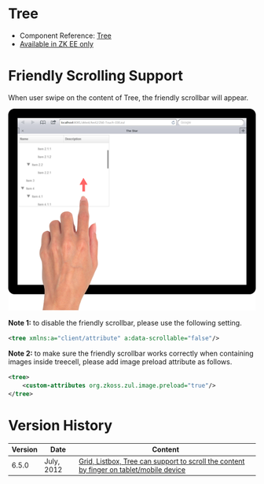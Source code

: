 

# Tree

- Component Reference:
  [Tree]({{site.baseurl}}/zk_component_ref/tree)
- [Available in ZK EE only](http://www.zkoss.org/product/edition.dsp)

# Friendly Scrolling Support

When user swipe on the content of Tree, the friendly scrollbar will
appear.

![](/zk_component_ref/images/Tree_Tablet_Example.png)

**Note 1:** to disable the friendly scrollbar, please use the following
setting.

```xml
<tree xmlns:a="client/attribute" a:data-scrollable="false"/>
```

**Note 2:** to make sure the friendly scrollbar works correctly when
containing images inside treecell, please add image preload attribute as
follows.

```xml
<tree>
    <custom-attributes org.zkoss.zul.image.preload="true"/>
</tree>
```

# Version History

| Version | Date       | Content                                                                                                                            |
|---------|------------|------------------------------------------------------------------------------------------------------------------------------------|
| 6.5.0   | July, 2012 | [Grid, Listbox, Tree can support to scroll the content by finger on tablet/mobile device](http://tracker.zkoss.org/browse/ZK-1239) |


